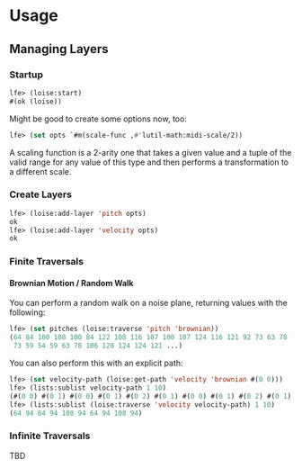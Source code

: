 # Usage

## Managing Layers

### Startup

``` cl
lfe> (loise:start)
#(ok (loise))
```

Might be good to create some options now, too:

``` cl
lfe> (set opts `#m(scale-func ,#'lutil-math:midi-scale/2))
```

A scaling function is a 2-arity one that takes a given value and a tuple of the
valid range for any value of this type and then performs a transformation to a
different scale.

### Create Layers


``` cl
lfe> (loise:add-layer 'pitch opts)
ok
lfe> (loise:add-layer 'velocity opts)
ok
```

### Finite Traversals

#### Brownian Motion / Random Walk

You can perform a random walk on a noise plane, returning values with the
following:

``` cl
lfe> (set pitches (loise:traverse 'pitch 'brownian))
(64 84 100 108 100 84 122 108 116 107 100 107 124 116 121 92 73 63 78
 73 59 54 59 63 78 106 120 124 124 121 ...)

```

You can also perform this with an explicit path:

``` cl
lfe> (set velocity-path (loise:get-path 'velocity 'brownian #(0 0)))
lfe> (lists:sublist velocity-path 1 10)
(#(0 0) #(0 1) #(0 0) #(0 1) #(0 2) #(0 1) #(0 0) #(0 1) #(0 2) #(0 1))
lfe> (lists:sublist (loise:traverse 'velocity velocity-path) 1 10)
(64 94 64 94 108 94 64 94 108 94)

```

### Infinite Traversals

TBD
